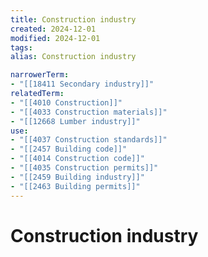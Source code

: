 ```yaml
---
title: Construction industry
created: 2024-12-01
modified: 2024-12-01
tags: 
alias: Construction industry

narrowerTerm:
- "[[18411 Secondary industry]]"
relatedTerm:
- "[[4010 Construction]]"
- "[[4033 Construction materials]]"
- "[[12668 Lumber industry]]"
use:
- "[[4037 Construction standards]]"
- "[[2457 Building code]]"
- "[[4014 Construction code]]"
- "[[4035 Construction permits]]"
- "[[2459 Building industry]]"
- "[[2463 Building permits]]"
---
```

# Construction industry
